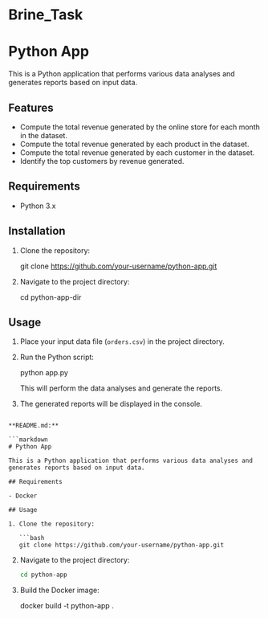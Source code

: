 # Brine_Task

# Python App

This is a Python application that performs various data analyses and generates reports based on input data.

## Features

- Compute the total revenue generated by the online store for each month in the dataset.
- Compute the total revenue generated by each product in the dataset.
- Compute the total revenue generated by each customer in the dataset.
- Identify the top customers by revenue generated.

## Requirements

- Python 3.x

## Installation

1. Clone the repository:

   git clone https://github.com/your-username/python-app.git

2. Navigate to the project directory:

   cd python-app-dir


## Usage

1. Place your input data file (`orders.csv`) in the project directory.

2. Run the Python script:

   python app.py

   This will perform the data analyses and generate the reports.

3. The generated reports will be displayed in the console.


```

**README.md:**

```markdown
# Python App

This is a Python application that performs various data analyses and generates reports based on input data.

## Requirements

- Docker

## Usage

1. Clone the repository:

   ```bash
   git clone https://github.com/your-username/python-app.git
   ```

2. Navigate to the project directory:

   ```bash
   cd python-app
   ```

3. Build the Docker image:

   docker build -t python-app .





